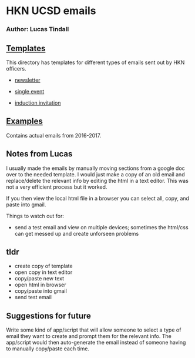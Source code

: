 # HKN UCSD emails
### Author: Lucas Tindall


## [Templates](templates)
This directory has templates for different types of emails sent out by HKN
officers. 
+ [newsletter](tempaltes/newsletter_template.html)

+ [single event](templates/single_event_template.html)

+ [induction invitation](templates/induction_template.html)


## [Examples](examples)
Contains actual emails from 2016-2017. 


## Notes from Lucas
I usually made the emails by manually moving sections from a
google doc over to the needed template. I would just make a copy of an old
email and replace/delete the relevant info by editing the html in a text editor. 
This was not a very efficient process but it worked. 

If you then view the local html file in a browser you can select all, copy,
and paste into gmail. 

Things to watch out for: 
+ send a test email and view on multiple devices; sometimes the html/css can
  get messed up and create unforseen problems

## tldr
+ create copy of template 
+ open copy in text editor
+ copy/paste new text
+ open html in browser
+ copy/paste into gmail
+ send test email

## Suggestions for future
Write some kind of app/script that will allow someone to select a type of email
they want to create and prompt them for the relevant info. The app/script would
then auto-generate the email instead of someone having to manually copy/paste
each time. 
